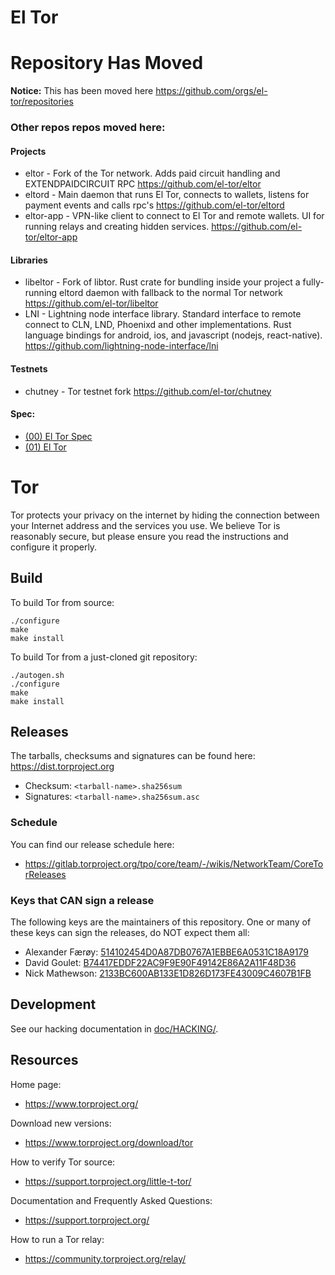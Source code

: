 El Tor
======

# Repository Has Moved


**Notice:** This has been moved here https://github.com/orgs/el-tor/repositories

### Other repos repos moved here:

#### Projects
- eltor - Fork of the Tor network. Adds paid circuit handling and EXTENDPAIDCIRCUIT RPC https://github.com/el-tor/eltor
- eltord - Main daemon that runs El Tor, connects to wallets, listens for payment events and calls rpc's https://github.com/el-tor/eltord
- eltor-app - VPN-like client to connect to El Tor and remote wallets. UI for running relays and creating hidden services. https://github.com/el-tor/eltor-app

#### Libraries
- libeltor - Fork of libtor. Rust crate for bundling inside your project a fully-running eltord daemon with fallback to the normal Tor network https://github.com/el-tor/libeltor 
- LNI - Lightning node interface library. Standard interface to remote connect to CLN, LND, Phoenixd and other implementations. Rust language bindings for android, ios, and javascript (nodejs, react-native). https://github.com/lightning-node-interface/lni 
    
#### Testnets
- chutney - Tor testnet fork https://github.com/el-tor/chutney

#### Spec:
- [(00) El Tor Spec](https://github.com/el-tor/eltord/blob/master/spec/00_spec.md)
- [(01) El Tor](https://github.com/el-tor/eltord/blob/master/spec/01_paid_circuits.md)


Tor
===

Tor protects your privacy on the internet by hiding the connection between
your Internet address and the services you use. We believe Tor is reasonably
secure, but please ensure you read the instructions and configure it properly.

## Build

To build Tor from source:

```
./configure
make
make install
```

To build Tor from a just-cloned git repository:

```
./autogen.sh
./configure
make
make install
```

## Releases

The tarballs, checksums and signatures can be found here: https://dist.torproject.org

- Checksum: `<tarball-name>.sha256sum`
- Signatures: `<tarball-name>.sha256sum.asc`

### Schedule

You can find our release schedule here:

- https://gitlab.torproject.org/tpo/core/team/-/wikis/NetworkTeam/CoreTorReleases

### Keys that CAN sign a release

The following keys are the maintainers of this repository. One or many of
these keys can sign the releases, do NOT expect them all:

- Alexander Færøy:
    [514102454D0A87DB0767A1EBBE6A0531C18A9179](https://keys.openpgp.org/vks/v1/by-fingerprint/1C1BC007A9F607AA8152C040BEA7B180B1491921)
- David Goulet:
    [B74417EDDF22AC9F9E90F49142E86A2A11F48D36](https://keys.openpgp.org/vks/v1/by-fingerprint/B74417EDDF22AC9F9E90F49142E86A2A11F48D36)
- Nick Mathewson:
    [2133BC600AB133E1D826D173FE43009C4607B1FB](https://keys.openpgp.org/vks/v1/by-fingerprint/2133BC600AB133E1D826D173FE43009C4607B1FB)

## Development

See our hacking documentation in [doc/HACKING/](./doc/HACKING).

## Resources

Home page:

- https://www.torproject.org/

Download new versions:

- https://www.torproject.org/download/tor

How to verify Tor source:

- https://support.torproject.org/little-t-tor/

Documentation and Frequently Asked Questions:

- https://support.torproject.org/

How to run a Tor relay:

- https://community.torproject.org/relay/ 
